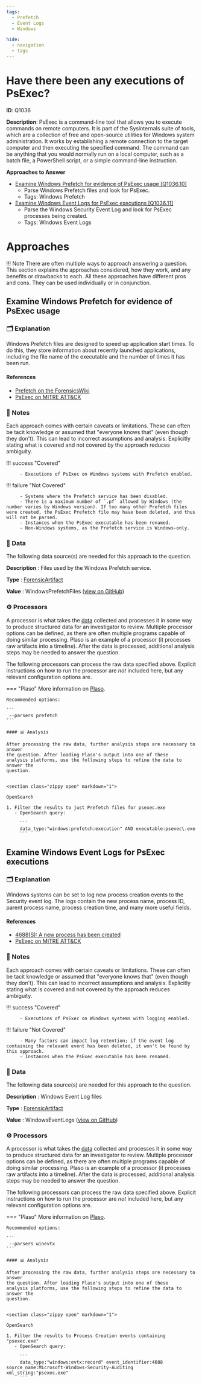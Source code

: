 ```yaml
---
tags:
  - Prefetch
  - Event Logs
  - Windows

hide:
  - navigation
  - tags
---
```


# Have there been any executions of PsExec?

**ID**: Q1036

**Description**: PsExec is a command-line tool that allows you to execute commands on remote computers. It is part of the Sysinternals suite of tools, which are a collection of free and open-source utilities for Windows system administration.  It works by establishing a remote connection to the target computer and then executing the specified command. The command can be anything that you would normally run on a local computer, such as a batch file, a PowerShell script, or a simple command-line instruction.

**Approaches to Answer**

-  [Examine Windows Prefetch for evidence of PsExec usage [Q1036.10]](#examine-windows-prefetch-for-evidence-of-psexec-usage)
    - Parse Windows Prefetch files and look for PsExec.
    - Tags: <span class="dfiqTag">Windows</span> <span class="dfiqTag">Prefetch</span>
-  [Examine Windows Event Logs for PsExec executions [Q1036.11]](#examine-windows-event-logs-for-psexec-executions)
    - Parse the Windows Security Event Log and look for PsExec processes being created.
    - Tags: <span class="dfiqTag">Windows</span> <span class="dfiqTag">Event Logs</span>

# Approaches

!!! Note
    There are often multiple ways to approach answering a question.
    This section explains the approaches considered, how they work, and any
    benefits or drawbacks to each. All these approaches have different pros
    and cons. They can be used individually or in conjunction.

## Examine Windows Prefetch for evidence of PsExec usage
### 🗂️ Explanation
Windows Prefetch files are designed to speed up application start times. To do this, they store information about recently launched applications, including the file name of the executable and the number of times it has been run. 

#### References
 - [Prefetch on the ForensicsWiki](https://forensics.wiki/prefetch/)
 - [PsExec on MITRE ATT&CK](https://attack.mitre.org/software/S0029/)

### 📝 Notes

Each approach comes with certain caveats or limitations. These can often
be tacit knowledge or assumed that "everyone knows that" (even though they
don't). This can lead to incorrect assumptions and analysis.
Explicitly stating what is covered and not covered by the approach reduces
ambiguity.

!!! success "Covered"

         - Executions of PsExec on Windows systems with Prefetch enabled.
    
!!! failure "Not Covered"

         - Systems where the Prefetch service has been disabled.
         - There is a maximum number of `.pf` allowed by Windows (the number varies by Windows version). If too many other Prefetch files were created, the PsExec Prefetch file may have been deleted, and thus will not be parsed.
         - Instances when the PsExec executable has been renamed.
         - Non-Windows systems, as the Prefetch service is Windows-only.
    

### 💾 Data

The following data source(s) are needed for this approach to the question.

**Description**
:  Files used by the Windows Prefetch service.


**Type**
:  [ForensicArtifact](https://github.com/ForensicArtifacts/artifacts#digital-forensics-artifacts-repository)

**Value**
:  WindowsPrefetchFiles ([view on GitHub](https://github.com/ForensicArtifacts/artifacts/search?q=WindowsPrefetchFiles))

### ⚙️ Processors

A processor is what takes the [data](#💾-data) collected and processes it in
some way to produce structured data for an investigator to review. Multiple
processor options can be defined, as there are often multiple programs capable
of doing similar processing. Plaso is an example of a processor (it processes
raw artifacts into a timeline). After the data is processed, additional analysis
steps may be needed to answer the question.

The following processors can process the raw data specified above. Explicit
instructions on how to run the processor are *not* included here, but any
relevant configuration options are.


=== "Plaso"
    More information on [Plaso](https://forensics.wiki/plaso).


    Recommended options:

    ```
     --parsers prefetch
    ```

    #### 📊 Analysis

    After processing the raw data, further analysis steps are necessary to answer
    the question. After loading Plaso's output into one of these
    analysis platforms, use the following steps to refine the data to answer the
    question.


    <section class="zippy open" markdown="1">

    OpenSearch

    1. Filter the results to just Prefetch files for psexec.exe
       - OpenSearch query:

         ```
         data_type:"windows:prefetch:execution" AND executable:psexec\.exe
         ```






## Examine Windows Event Logs for PsExec executions
### 🗂️ Explanation
Windows systems can be set to log new process creation events to the Security event log. The logs contain the new process name, process ID, parent process name, process creation time, and many more useful fields.

#### References
 - [4688(S): A new process has been created](https://learn.microsoft.com/en-us/windows/security/threat-protection/auditing/event-4688)
 - [PsExec on MITRE ATT&CK](https://attack.mitre.org/software/S0029/)

### 📝 Notes

Each approach comes with certain caveats or limitations. These can often
be tacit knowledge or assumed that "everyone knows that" (even though they
don't). This can lead to incorrect assumptions and analysis.
Explicitly stating what is covered and not covered by the approach reduces
ambiguity.

!!! success "Covered"

         - Executions of PsExec on Windows systems with logging enabled.
    
!!! failure "Not Covered"

         - Many factors can impact log retention; if the event log containing the relevant event has been deleted, it won't be found by this approach.
         - Instances when the PsExec executable has been renamed.
    

### 💾 Data

The following data source(s) are needed for this approach to the question.

**Description**
:  Windows Event Log files


**Type**
:  [ForensicArtifact](https://github.com/ForensicArtifacts/artifacts#digital-forensics-artifacts-repository)

**Value**
:  WindowsEventLogs ([view on GitHub](https://github.com/ForensicArtifacts/artifacts/search?q=WindowsEventLogs))

### ⚙️ Processors

A processor is what takes the [data](#💾-data) collected and processes it in
some way to produce structured data for an investigator to review. Multiple
processor options can be defined, as there are often multiple programs capable
of doing similar processing. Plaso is an example of a processor (it processes
raw artifacts into a timeline). After the data is processed, additional analysis
steps may be needed to answer the question.

The following processors can process the raw data specified above. Explicit
instructions on how to run the processor are *not* included here, but any
relevant configuration options are.


=== "Plaso"
    More information on [Plaso](https://forensics.wiki/plaso).


    Recommended options:

    ```
     --parsers winevtx
    ```

    #### 📊 Analysis

    After processing the raw data, further analysis steps are necessary to answer
    the question. After loading Plaso's output into one of these
    analysis platforms, use the following steps to refine the data to answer the
    question.


    <section class="zippy open" markdown="1">

    OpenSearch

    1. Filter the results to Process Creation events containing "psexec.exe"
       - OpenSearch query:

         ```
         data_type:"windows:evtx:record" event_identifier:4688 source_name:Microsoft-Windows-Security-Auditing xml_string:"psexec.exe"
         ```






